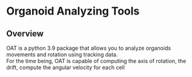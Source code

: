 # Organoid Analyzing Tools

## Overview
OAT is a python 3.9 package that allows you to analyze organoids movements and rotation using tracking data.  
For the time being, OAT is capable of computing the axis of rotation, the drift, compute the angular velocity for each cell  
